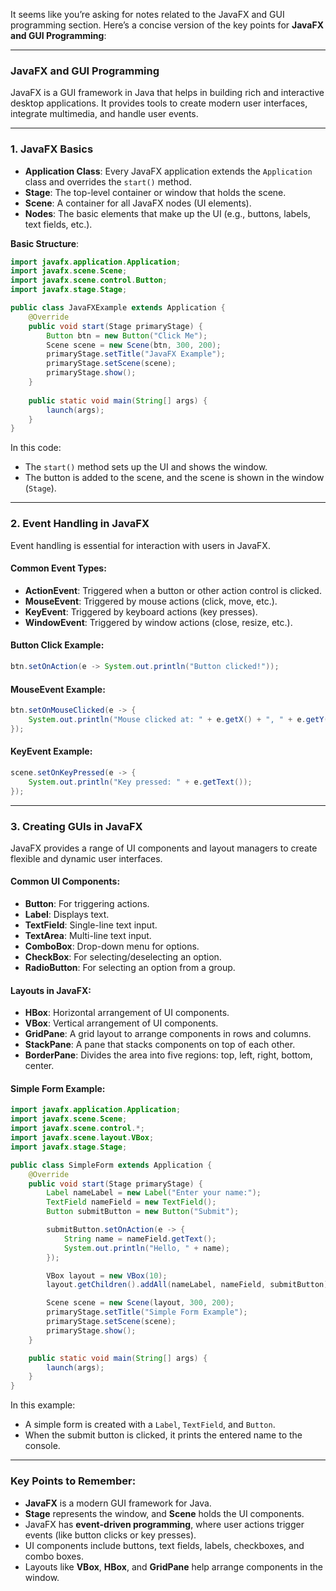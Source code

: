 It seems like you’re asking for notes related to the JavaFX and GUI programming section. Here’s a concise version of the key points for **JavaFX and GUI Programming**:

---

### **JavaFX and GUI Programming**

JavaFX is a GUI framework in Java that helps in building rich and interactive desktop applications. It provides tools to create modern user interfaces, integrate multimedia, and handle user events.

---

### **1. JavaFX Basics**

- **Application Class**: Every JavaFX application extends the `Application` class and overrides the `start()` method.
- **Stage**: The top-level container or window that holds the scene.
- **Scene**: A container for all JavaFX nodes (UI elements).
- **Nodes**: The basic elements that make up the UI (e.g., buttons, labels, text fields, etc.).

**Basic Structure**:
```java
import javafx.application.Application;
import javafx.scene.Scene;
import javafx.scene.control.Button;
import javafx.stage.Stage;

public class JavaFXExample extends Application {
    @Override
    public void start(Stage primaryStage) {
        Button btn = new Button("Click Me");
        Scene scene = new Scene(btn, 300, 200);
        primaryStage.setTitle("JavaFX Example");
        primaryStage.setScene(scene);
        primaryStage.show();
    }
    
    public static void main(String[] args) {
        launch(args);
    }
}
```
In this code:
- The `start()` method sets up the UI and shows the window.
- The button is added to the scene, and the scene is shown in the window (`Stage`).

---

### **2. Event Handling in JavaFX**

Event handling is essential for interaction with users in JavaFX.

#### **Common Event Types**:
- **ActionEvent**: Triggered when a button or other action control is clicked.
- **MouseEvent**: Triggered by mouse actions (click, move, etc.).
- **KeyEvent**: Triggered by keyboard actions (key presses).
- **WindowEvent**: Triggered by window actions (close, resize, etc.).

#### **Button Click Example**:
```java
btn.setOnAction(e -> System.out.println("Button clicked!"));
```

#### **MouseEvent Example**:
```java
btn.setOnMouseClicked(e -> {
    System.out.println("Mouse clicked at: " + e.getX() + ", " + e.getY());
});
```

#### **KeyEvent Example**:
```java
scene.setOnKeyPressed(e -> {
    System.out.println("Key pressed: " + e.getText());
});
```

---

### **3. Creating GUIs in JavaFX**

JavaFX provides a range of UI components and layout managers to create flexible and dynamic user interfaces.

#### **Common UI Components**:
- **Button**: For triggering actions.
- **Label**: Displays text.
- **TextField**: Single-line text input.
- **TextArea**: Multi-line text input.
- **ComboBox**: Drop-down menu for options.
- **CheckBox**: For selecting/deselecting an option.
- **RadioButton**: For selecting an option from a group.

#### **Layouts in JavaFX**:
- **HBox**: Horizontal arrangement of UI components.
- **VBox**: Vertical arrangement of UI components.
- **GridPane**: A grid layout to arrange components in rows and columns.
- **StackPane**: A pane that stacks components on top of each other.
- **BorderPane**: Divides the area into five regions: top, left, right, bottom, center.

#### **Simple Form Example**:
```java
import javafx.application.Application;
import javafx.scene.Scene;
import javafx.scene.control.*;
import javafx.scene.layout.VBox;
import javafx.stage.Stage;

public class SimpleForm extends Application {
    @Override
    public void start(Stage primaryStage) {
        Label nameLabel = new Label("Enter your name:");
        TextField nameField = new TextField();
        Button submitButton = new Button("Submit");

        submitButton.setOnAction(e -> {
            String name = nameField.getText();
            System.out.println("Hello, " + name);
        });

        VBox layout = new VBox(10);
        layout.getChildren().addAll(nameLabel, nameField, submitButton);

        Scene scene = new Scene(layout, 300, 200);
        primaryStage.setTitle("Simple Form Example");
        primaryStage.setScene(scene);
        primaryStage.show();
    }

    public static void main(String[] args) {
        launch(args);
    }
}
```
In this example:
- A simple form is created with a `Label`, `TextField`, and `Button`.
- When the submit button is clicked, it prints the entered name to the console.

---

### **Key Points to Remember:**

- **JavaFX** is a modern GUI framework for Java.
- **Stage** represents the window, and **Scene** holds the UI components.
- JavaFX has **event-driven programming**, where user actions trigger events (like button clicks or key presses).
- UI components include buttons, text fields, labels, checkboxes, and combo boxes.
- Layouts like **VBox**, **HBox**, and **GridPane** help arrange components in the window.
